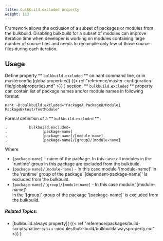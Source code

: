 ```yaml
---
title: bulkbuild.excluded property
weight: 113
---
```


Framework allows the exclusion of a subset of packages or modules from the bulkbuild.
Disabling bulkbuild for a subset of modules can improve iteration time when developer is working on modules containing large number of source files and needs to recompile
only few of those source files during each iteration.

<a name="Usage"></a>
## Usage ##

Define property  ** `bulkbuild.excluded` **  on nant command line, or in masterconfig  [globalproperties]( {{< ref "reference/master-configuration-file/globalproperties.md" >}} ) section. ** `bulkbuild.excluded` ** property can contain list of package names and/or module names in following format:


```
nant -D:bulkbuild.excluded="PackageA PackageB/Module1  PackageB/test/TestModule"
```
Formal definition of a  ** `bulkbuild.excluded` ** :


```
.          bulkbuild.excluded=
.                [package-name]
.                [package-name]/[module-name]
.                [package-name]/[group]/[module-name]
```
Where

 - `[package-name]` - name of the package. In this case all modules in the &#39;runtime&#39; group in this package are excluded from the bulkbuild.
 - `[package-name]/[module-name]` - In this case module &#39;[module-name]&#39;  in the &#39;runtime&#39; group of the package &#39;[dependent-package-name]&#39; is excluded from the bulkbuild.
 - `[package-name]/[group]/[module-name]` - In this case module &#39;[module-name]&#39;<br>in the &#39;[group]&#39; group of the package &#39;[package-name]&#39; is excluded from the bulkbuild.


##### Related Topics: #####
-  [bulkbuild.always property]( {{< ref "reference/packages/build-scripts/native-c/c++-modules/bulk-build/bulkbuildalwaysproperty.md" >}} ) 
